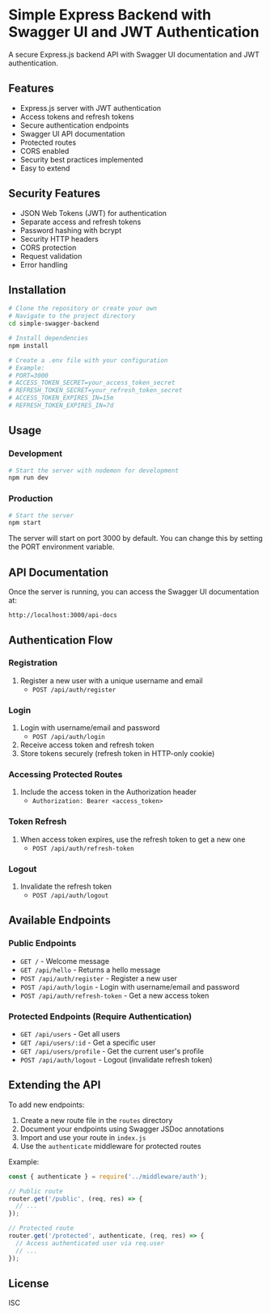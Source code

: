 # Simple Express Backend with Swagger UI and JWT Authentication

A secure Express.js backend API with Swagger UI documentation and JWT authentication.

## Features

- Express.js server with JWT authentication
- Access tokens and refresh tokens
- Secure authentication endpoints
- Swagger UI API documentation
- Protected routes
- CORS enabled
- Security best practices implemented
- Easy to extend

## Security Features

- JSON Web Tokens (JWT) for authentication
- Separate access and refresh tokens
- Password hashing with bcrypt
- Security HTTP headers
- CORS protection
- Request validation
- Error handling

## Installation

```bash
# Clone the repository or create your own
# Navigate to the project directory
cd simple-swagger-backend

# Install dependencies
npm install

# Create a .env file with your configuration
# Example:
# PORT=3000
# ACCESS_TOKEN_SECRET=your_access_token_secret
# REFRESH_TOKEN_SECRET=your_refresh_token_secret
# ACCESS_TOKEN_EXPIRES_IN=15m
# REFRESH_TOKEN_EXPIRES_IN=7d
```

## Usage

### Development

```bash
# Start the server with nodemon for development
npm run dev
```

### Production

```bash
# Start the server
npm start
```

The server will start on port 3000 by default. You can change this by setting the PORT environment variable.

## API Documentation

Once the server is running, you can access the Swagger UI documentation at:

```
http://localhost:3000/api-docs
```

## Authentication Flow

### Registration

1. Register a new user with a unique username and email
   - `POST /api/auth/register`

### Login

1. Login with username/email and password
   - `POST /api/auth/login`
2. Receive access token and refresh token
3. Store tokens securely (refresh token in HTTP-only cookie)

### Accessing Protected Routes

1. Include the access token in the Authorization header
   - `Authorization: Bearer <access_token>`

### Token Refresh

1. When access token expires, use the refresh token to get a new one
   - `POST /api/auth/refresh-token`

### Logout

1. Invalidate the refresh token
   - `POST /api/auth/logout`

## Available Endpoints

### Public Endpoints

- `GET /` - Welcome message
- `GET /api/hello` - Returns a hello message
- `POST /api/auth/register` - Register a new user
- `POST /api/auth/login` - Login with username/email and password
- `POST /api/auth/refresh-token` - Get a new access token

### Protected Endpoints (Require Authentication)

- `GET /api/users` - Get all users
- `GET /api/users/:id` - Get a specific user
- `GET /api/users/profile` - Get the current user's profile
- `POST /api/auth/logout` - Logout (invalidate refresh token)

## Extending the API

To add new endpoints:

1. Create a new route file in the `routes` directory
2. Document your endpoints using Swagger JSDoc annotations
3. Import and use your route in `index.js`
4. Use the `authenticate` middleware for protected routes

Example:

```javascript
const { authenticate } = require('../middleware/auth');

// Public route
router.get('/public', (req, res) => {
  // ...
});

// Protected route
router.get('/protected', authenticate, (req, res) => {
  // Access authenticated user via req.user
  // ...
});
```

## License

ISC 